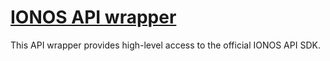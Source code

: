 # [IONOS API wrapper](https://23technologies.cloud)

This API wrapper provides high-level access to the official IONOS API SDK.